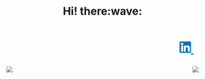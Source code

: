 <h1 align='center'> 
  Hi! there:wave:
  <br><br>
  <p align='right'>
    <a href="https://www.linkedin.com/in/nitishkr72/">
      <img src="linkedin.svg" height=30 width=30 />
    </a>&nbsp;&nbsp;
  </p>
</h1>



<p align='center'>
  <a href="https://www.github.com/nitishkr72/"><img src="https://badges.pufler.dev/commits/monthly/nitishkr72" align="left"></a>
  <a href="https://www.linkedin.com/in/nitishkr72/"><img src="https://badges.pufler.dev/visits/nitishkr72/nitishkr72" align="right"></a>
</p>
